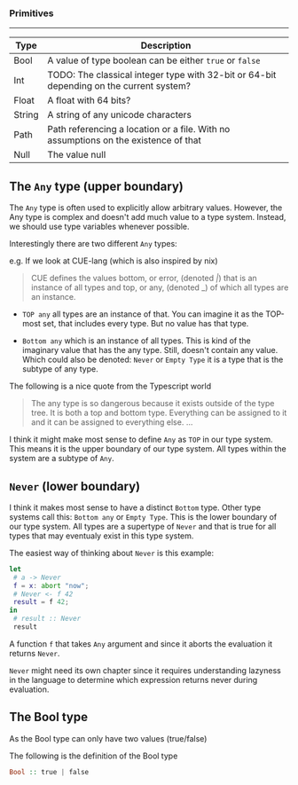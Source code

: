 <!-- markdownlint-disable MD041 -->
### Primitives

---

| Type  | Description  |
|---|---|
| Bool | A value of type boolean can be either `true` or `false`  |
| Int | TODO: The classical integer type with 32-bit or 64-bit depending on the current system? |
| Float | A float with 64 bits? |
| String | A string of any unicode characters  |
| Path | Path referencing a location or a file. With no assumptions on the existence of that |
| Null | The value null |

## The `Any` type (upper boundary)

The `Any` type is often used to explicitly allow arbitrary values. However,
the Any type is complex and doesn't add much value to a type system. Instead, we should use type variables whenever possible.

Interestingly there are two different `Any` types:

e.g. If we look at CUE-lang (which is also inspired by nix)

> CUE defines the values bottom, or error, (denoted _|_) that is an instance of all types and top, or any, (denoted _) of which all types are an instance.

- `TOP any` all types are an instance of that. You can imagine it as the TOP-most set, that includes every type. But no value has that type.

- `Bottom any` which is an instance of all types. This is kind of the imaginary value that has
the any type. Still, doesn't contain any value. Which could also be denoted: `Never` or `Empty Type` it is a type that is the subtype of any type.

The following is a nice quote from the Typescript world

> The any type is so dangerous because it exists outside of the type tree.
> It is both a top and bottom type.
> Everything can be assigned to it and it can be assigned to everything else. ...

I think it might make most sense to define `Any` as `TOP` in our type system.
This means it is the upper boundary of our type system. All types within the system are a subtype of `Any`.

## `Never` (lower boundary)

I think it makes most sense to have a distinct `Bottom` type.
Other type systems call this: `Bottom any` or `Empty Type`. This is the lower boundary of our type system. All types are a supertype of `Never` and that is true for all types that may eventualy exist in this type system.

The easiest way of thinking about `Never` is this example:

```nix
let
 # a -> Never
 f = x: abort "now";
 # Never <- f 42
 result = f 42;
in
 # result :: Never
 result
```

A function `f` that takes `Any` argument and since it aborts the evaluation it returns `Never`.

`Never` might need its own chapter since it requires understanding lazyness in the language to determine which expression returns never during evaluation.

## The Bool type

As the Bool type can only have two values (true/false)

The following is the definition of the Bool type

```hs
Bool :: true | false
```
